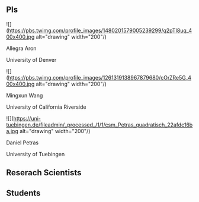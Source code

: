 ## PIs

![](https://pbs.twimg.com/profile_images/1480201579005239299/q2pTI8uq_400x400.jpg alt="drawing" width="200"/)

Allegra Aron

University of Denver


![](https://pbs.twimg.com/profile_images/1261319138967879680/cOrZRe5G_400x400.jpg alt="drawing" width="200"/)

Mingxun Wang 

University of California Riverside


![](https://uni-tuebingen.de/fileadmin/_processed_/1/1/csm_Petras_quadratisch_22afdc16ba.jpg  alt="drawing" width="200"/)

Daniel Petras

University of Tuebingen


## Reserach Scientists


## Students
